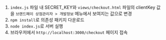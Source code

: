 1. `index.js` 파일 내 SECRET_KEY와 `views/checkout.html` 파일의 clientKey 값을 `브랜드페이 상점관리자 > 개발정보` 메뉴에서 보여지는 값으로 변경
1. `npm install`로 의존성 패키지 다운로드
1. `node index.js`로 서버 실행
1. 브라우저에서 `http://localhost:3000/checkout` 페이지 접속
